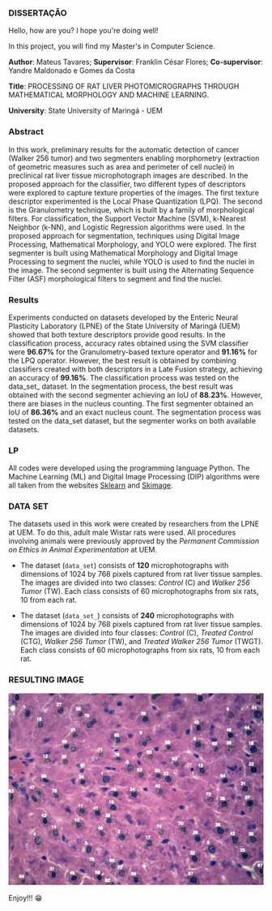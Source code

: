 ### DISSERTAÇÃO

Hello, how are you? I hope you're doing well!

In this project, you will find my Master's in Computer Science.

**Author**: $\text{Mateus Tavares}$;
**Supervisor**: $\text{Franklin César Flores}$;
**Co-supervisor**: $\text{Yandre Maldonado e Gomes da Costa}$

**Title**: PROCESSING OF RAT LIVER PHOTOMICROGRAPHS THROUGH MATHEMATICAL MORPHOLOGY AND MACHINE LEARNING.

**University**: State University of Maringá - UEM

### $\text{Abstract}$

In this work, preliminary results for the automatic detection of cancer (Walker 256 tumor) and two segmenters enabling morphometry (extraction of geometric measures such as area and perimeter of cell nuclei) in preclinical rat liver tissue microphotograph images are described. In the proposed approach for the classifier, two different types of descriptors were explored to capture texture properties of the images. The first texture descriptor experimented is the Local Phase Quantization (LPQ). The second is the Granulometry technique, which is built by a family of morphological filters. For classification, the Support Vector Machine (SVM), k-Nearest Neighbor (k-NN), and Logistic Regression algorithms were used. In the proposed approach for segmentation, techniques using Digital Image Processing, Mathematical Morphology, and YOLO were explored. The first segmenter is built using Mathematical Morphology and Digital Image Processing to segment the nuclei, while YOLO is used to find the nuclei in the image. The second segmenter is built using the Alternating Sequence Filter (ASF) morphological filters to segment and find the nuclei. 

### $\text{Results}$

Experiments conducted on datasets developed by the Enteric Neural Plasticity Laboratory (LPNE) of the State University of Maringá (UEM) showed that both texture descriptors provide good results. In the classification process, accuracy rates obtained using the SVM classifier were **96.67%** for the Granulometry-based texture operator and **91.16%** for the LPQ operator. However, the best result is obtained by combining classifiers created with both descriptors in a Late Fusion strategy, achieving an accuracy of **99.16%**. The classification process was tested on the data_set_ dataset. In the segmentation process, the best result was obtained with the second segmenter achieving an IoU of **88.23%**. However, there are biases in the nucleus counting. The first segmenter obtained an IoU of **86.36%** and an exact nucleus count. The segmentation process was tested on the data_set dataset, but the segmenter works on both available datasets.

### $\text{LP}$

All codes were developed using the programming language Python. The Machine Learning (ML) and Digital Image Processing (DIP) algorithms were all taken from the websites [Sklearn](https://scikit-learn.org/stable/) and [Skimage](https://scikit-image.org/).

### $\text{DATA SET}$

The datasets used in this work were created by researchers from the LPNE at UEM. To do this, adult male Wistar rats were used. All procedures involving animals were previously approved by the *Permanent Commission on Ethics in Animal Experimentation* at UEM.

* The dataset (`data_set`) consists of **120** microphotographs with dimensions of 1024 by 768 pixels captured from rat liver tissue samples. The images are divided into two classes: *Control* (C) and *Walker 256 Tumor* (TW). Each class consists of 60 microphotographs from six rats, 10 from each rat.

* The dataset (`data_set_`) consists of **240** microphotographs with dimensions of 1024 by 768 pixels captured from rat liver tissue samples. The images are divided into four classes: *Control* (C), *Treated Control* (CTG), *Walker 256 Tumor* (TW), and *Treated Walker 256 Tumor* (TWGT). Each class consists of 60 microphotographs from six rats, 10 from each rat.

### $\text{RESULTING IMAGE}$

![Resultado do método 1](https://github.com/mafta-00/project_dissertacao/blob/main/image_results/ct-seg-primeira.png)

$\text{Enjoy!!!}$ 😁


